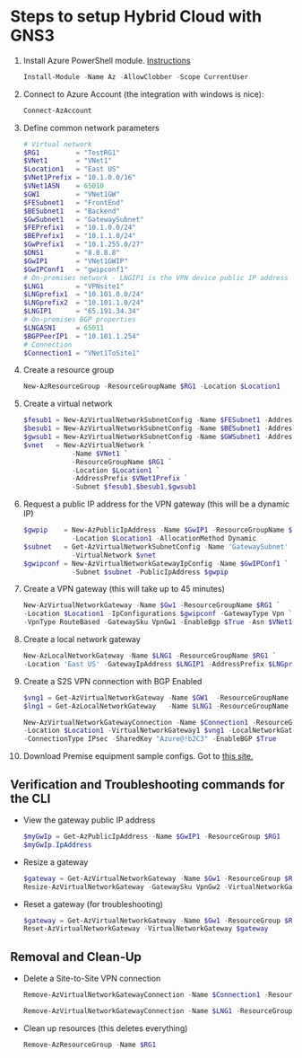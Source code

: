 # Steps to setup Hybrid Cloud with GNS3

1. Install Azure PowerShell module. [Instructions](https://docs.microsoft.com/en-us/powershell/azure/install-az-ps?view=azps-2.4.0)

    ```powershell
    Install-Module -Name Az -AllowClobber -Scope CurrentUser
    ```

2. Connect to Azure Account (the integration with windows is nice):

    ```powershell
    Connect-AzAccount
    ```

3. Define common network parameters

    ```powershell
    # Virtual network
    $RG1         = "TestRG1"
    $VNet1       = "VNet1"
    $Location1   = "East US"
    $VNet1Prefix = "10.1.0.0/16"
    $VNet1ASN    = 65010
    $GW1         = "VNet1GW"
    $FESubnet1   = "FrontEnd"
    $BESubnet1   = "Backend"
    $GwSubnet1   = "GatewaySubnet"
    $FEPrefix1   = "10.1.0.0/24"
    $BEPrefix1   = "10.1.1.0/24"
    $GwPrefix1   = "10.1.255.0/27"
    $DNS1        = "8.8.8.8"
    $GwIP1       = "VNet1GWIP"
    $GwIPConf1   = "gwipconf1"
    # On-premises network - LNGIP1 is the VPN device public IP address
    $LNG1        = "VPNsite1"
    $LNGprefix1  = "10.101.0.0/24"
    $LNGprefix2  = "10.101.1.0/24"
    $LNGIP1      = "65.191.34.34"
    # On-premises BGP properties
    $LNGASN1     = 65011
    $BGPPeerIP1  = "10.101.1.254"
    # Connection
    $Connection1 = "VNet1ToSite1"
    ```

4. Create a resource group

    ```powershell
    New-AzResourceGroup -ResourceGroupName $RG1 -Location $Location1
    ```

5. Create a virtual network

    ```powershell
    $fesub1 = New-AzVirtualNetworkSubnetConfig -Name $FESubnet1 -AddressPrefix $FEPrefix1
    $besub1 = New-AzVirtualNetworkSubnetConfig -Name $BESubnet1 -AddressPrefix $BEPrefix1
    $gwsub1 = New-AzVirtualNetworkSubnetConfig -Name $GWSubnet1 -AddressPrefix $GwPrefix1
    $vnet   = New-AzVirtualNetwork `
                -Name $VNet1 `
                -ResourceGroupName $RG1 `
                -Location $Location1 `
                -AddressPrefix $VNet1Prefix `
                -Subnet $fesub1,$besub1,$gwsub1
    ```

6. Request a public IP address for the VPN gateway (this will be a dynamic IP)

    ```powershell
    $gwpip    = New-AzPublicIpAddress -Name $GwIP1 -ResourceGroupName $RG1 `
                -Location $Location1 -AllocationMethod Dynamic
    $subnet   = Get-AzVirtualNetworkSubnetConfig -Name 'GatewaySubnet' `
                -VirtualNetwork $vnet
    $gwipconf = New-AzVirtualNetworkGatewayIpConfig -Name $GwIPConf1 `
                -Subnet $subnet -PublicIpAddress $gwpip
    ```

7. Create a VPN gateway (this will take up to 45 minutes)

    ```powershell
    New-AzVirtualNetworkGateway -Name $Gw1 -ResourceGroupName $RG1 `
    -Location $Location1 -IpConfigurations $gwipconf -GatewayType Vpn `
    -VpnType RouteBased -GatewaySku VpnGw1 -EnableBgp $True -Asn $VNet1ASN
    ```

8. Create a local network gateway

    ```powershell
    New-AzLocalNetworkGateway -Name $LNG1 -ResourceGroupName $RG1 `
    -Location 'East US' -GatewayIpAddress $LNGIP1 -AddressPrefix $LNGprefix1,$LNGprefix2
    ```

9. Create a S2S VPN connection with BGP Enabled

    ```powershell
    $vng1 = Get-AzVirtualNetworkGateway -Name $GW1  -ResourceGroupName $RG1
    $lng1 = Get-AzLocalNetworkGateway   -Name $LNG1 -ResourceGroupName $RG1

    New-AzVirtualNetworkGatewayConnection -Name $Connection1 -ResourceGroupName $RG1 `
    -Location $Location1 -VirtualNetworkGateway1 $vng1 -LocalNetworkGateway2 $lng1 `
    -ConnectionType IPsec -SharedKey "Azure@!b2C3" -EnableBGP $True
    ```

10. Download Premise equipment sample configs.  Got to [this site.](https://docs.microsoft.com/en-us/azure/vpn-gateway/vpn-gateway-download-vpndevicescript)

## Verification and Troubleshooting commands for the CLI

* View the gateway public IP address

    ```powershell
    $myGwIp = Get-AzPublicIpAddress -Name $GwIP1 -ResourceGroup $RG1
    $myGwIp.IpAddress
    ```

* Resize a gateway

    ```powershell
    $gateway = Get-AzVirtualNetworkGateway -Name $Gw1 -ResourceGroup $RG1
    Resize-AzVirtualNetworkGateway -GatewaySku VpnGw2 -VirtualNetworkGateway $gateway
    ```

* Reset a gateway (for troubleshooting)

    ```powershell
    $gateway = Get-AzVirtualNetworkGateway -Name $Gw1 -ResourceGroup $RG1
    Reset-AzVirtualNetworkGateway -VirtualNetworkGateway $gateway
    ```

## Removal and Clean-Up

* Delete a Site-to-Site VPN connection

    ```powershell
    Remove-AzVirtualNetworkGatewayConnection -Name $Connection1 -ResourceGroupName $RG1

    Remove-AzVirtualNetworkGatewayConnection -Name $LNG1 -ResourceGroupName $RG1
    ```

* Clean up resources (this deletes everything)

    ```powershell
    Remove-AzResourceGroup -Name $RG1
    ```
